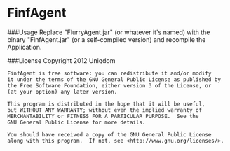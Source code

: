 FinfAgent
=========


###Usage
Replace "FlurryAgent.jar" (or whatever it's named) with the binary "FinfAgent.jar" (or a self-compiled version) and recompile the Application.


###License
Copyright 2012  Uniqdom

    FinfAgent is free software: you can redistribute it and/or modify
    it under the terms of the GNU General Public License as published by
    the Free Software Foundation, either version 3 of the License, or
    (at your option) any later version.

    This program is distributed in the hope that it will be useful,
    but WITHOUT ANY WARRANTY; without even the implied warranty of
    MERCHANTABILITY or FITNESS FOR A PARTICULAR PURPOSE.  See the
    GNU General Public License for more details.

    You should have received a copy of the GNU General Public License
    along with this program.  If not, see <http://www.gnu.org/licenses/>.
